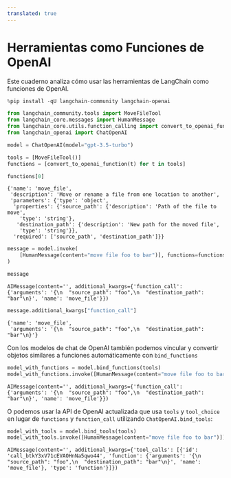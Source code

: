 ```yaml
---
translated: true
---
```


# Herramientas como Funciones de OpenAI

Este cuaderno analiza cómo usar las herramientas de LangChain como funciones de OpenAI.

```python
%pip install -qU langchain-community langchain-openai
```

```python
from langchain_community.tools import MoveFileTool
from langchain_core.messages import HumanMessage
from langchain_core.utils.function_calling import convert_to_openai_function
from langchain_openai import ChatOpenAI
```

```python
model = ChatOpenAI(model="gpt-3.5-turbo")
```

```python
tools = [MoveFileTool()]
functions = [convert_to_openai_function(t) for t in tools]
```

```python
functions[0]
```

```output
{'name': 'move_file',
 'description': 'Move or rename a file from one location to another',
 'parameters': {'type': 'object',
  'properties': {'source_path': {'description': 'Path of the file to move',
    'type': 'string'},
   'destination_path': {'description': 'New path for the moved file',
    'type': 'string'}},
  'required': ['source_path', 'destination_path']}}
```

```python
message = model.invoke(
    [HumanMessage(content="move file foo to bar")], functions=functions
)
```

```python
message
```

```output
AIMessage(content='', additional_kwargs={'function_call': {'arguments': '{\n  "source_path": "foo",\n  "destination_path": "bar"\n}', 'name': 'move_file'}})
```

```python
message.additional_kwargs["function_call"]
```

```output
{'name': 'move_file',
 'arguments': '{\n  "source_path": "foo",\n  "destination_path": "bar"\n}'}
```

Con los modelos de chat de OpenAI también podemos vincular y convertir objetos similares a funciones automáticamente con `bind_functions`

```python
model_with_functions = model.bind_functions(tools)
model_with_functions.invoke([HumanMessage(content="move file foo to bar")])
```

```output
AIMessage(content='', additional_kwargs={'function_call': {'arguments': '{\n  "source_path": "foo",\n  "destination_path": "bar"\n}', 'name': 'move_file'}})
```

O podemos usar la API de OpenAI actualizada que usa `tools` y `tool_choice` en lugar de `functions` y `function_call` utilizando `ChatOpenAI.bind_tools`:

```python
model_with_tools = model.bind_tools(tools)
model_with_tools.invoke([HumanMessage(content="move file foo to bar")])
```

```output
AIMessage(content='', additional_kwargs={'tool_calls': [{'id': 'call_btkY3xV71cEVAOHnNa5qwo44', 'function': {'arguments': '{\n  "source_path": "foo",\n  "destination_path": "bar"\n}', 'name': 'move_file'}, 'type': 'function'}]})
```
